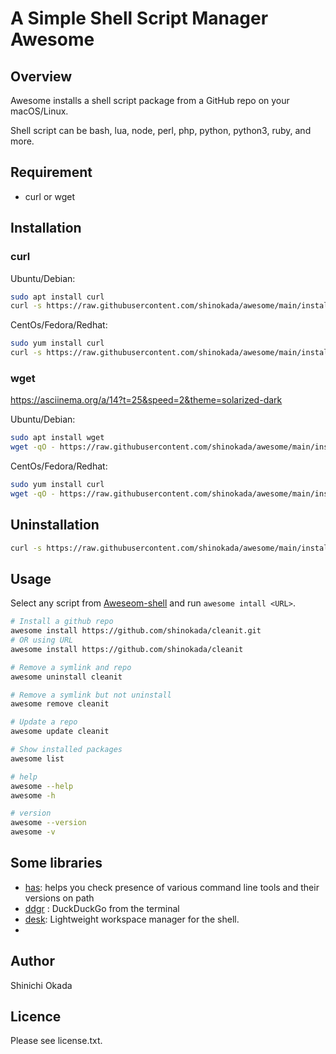 # A Simple Shell Script Manager Awesome

## Overview

Awesome installs a shell script package from a GitHub repo on your macOS/Linux.

Shell script can be bash, lua, node, perl, php, python, python3, ruby, and more.

## Requirement

- curl or wget

## Installation

### curl

Ubuntu/Debian:

```sh
sudo apt install curl
curl -s https://raw.githubusercontent.com/shinokada/awesome/main/install | bash -s install
```

CentOs/Fedora/Redhat:

```sh
sudo yum install curl
curl -s https://raw.githubusercontent.com/shinokada/awesome/main/install | bash -s install
```

### wget
https://asciinema.org/a/14?t=25&speed=2&theme=solarized-dark

Ubuntu/Debian:

```sh
sudo apt install wget
wget -qO - https://raw.githubusercontent.com/shinokada/awesome/main/install | bash -s install
```

CentOs/Fedora/Redhat:

```sh
sudo yum install curl
wget -qO - https://raw.githubusercontent.com/shinokada/awesome/main/install | bash -s install
```

## Uninstallation

```sh
curl -s https://raw.githubusercontent.com/shinokada/awesome/main/install > tmp1 && temp1 uninstall && rm tmp1
```

## Usage

Select any script from [Aweseom-shell](https://github.com/alebcay/awesome-shell) and run `awesome intall <URL>`.

```sh
# Install a github repo
awesome install https://github.com/shinokada/cleanit.git
# OR using URL
awesome install https://github.com/shinokada/cleanit

# Remove a symlink and repo
awesome uninstall cleanit

# Remove a symlink but not uninstall
awesome remove cleanit

# Update a repo
awesome update cleanit

# Show installed packages
awesome list

# help
awesome --help
awesome -h

# version
awesome --version
awesome -v
```

## Some libraries

- [has](https://github.com/kdabir/has): helps you check presence of various command line tools and their versions on path
- [ddgr](https://github.com/jarun/ddgr) : DuckDuckGo from the terminal
- [desk](https://github.com/jamesob/desk): Lightweight workspace manager for the shell.
- 

## Author

Shinichi Okada

## Licence

Please see license.txt.
